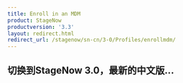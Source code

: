 ```yaml
---
title: Enroll in an MDM
product: StageNow
productversion: '3.3'
layout: redirect.html
redirect_url: /stagenow/sn-cn/3-0/Profiles/enrollmdm/
---
```


## 切换到StageNow 3.0，最新的中文版...
